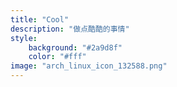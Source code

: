```yaml
---
title: "Cool"
description: "做点酷酷的事情"
style:
    background: "#2a9d8f"
    color: "#fff"
image: "arch_linux_icon_132588.png"
---
```

